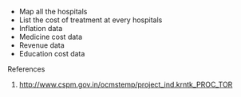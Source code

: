 - Map all the hospitals
- List the cost of treatment at every hospitals
- Inflation data
- Medicine cost data
- Revenue data
- Education cost data

References

1. http://www.cspm.gov.in/ocmstemp/project_ind.krntk_PROC_TOR 
